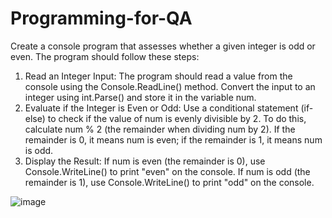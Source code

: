 # Programming-for-QA
Create a console program that assesses whether a given integer is odd or even. The program should follow these steps:
1.	Read an Integer Input: The program should read a value from the console using the Console.ReadLine() method. Convert the input to an integer using int.Parse() and store it in the variable num.
2.	Evaluate if the Integer is Even or Odd: Use a conditional statement (if-else) to check if the value of num is evenly divisible by 2. To do this, calculate num % 2 (the remainder when dividing num by 2). If the remainder is 0, it means num is even; if the remainder is 1, it means num is odd.
3.	Display the Result: If num is even (the remainder is 0), use Console.WriteLine() to print "even" on the console. 
If num is odd (the remainder is 1), use Console.WriteLine() to print "odd" on the console.

![image](https://github.com/VladislavHristov/Programming-for-QA/assets/136968279/b165498b-a71c-4056-87ef-6cb1912e8fe2)
